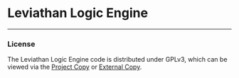 # Leviathan Logic Engine

---

### License
The Leviathan Logic Engine code is distributed under GPLv3, which can be viewed via the [Project Copy](COPYING) or [External Copy](https://www.gnu.org/licenses/gpl-3.0.en.html).